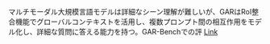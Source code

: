 マルチモーダル大規模言語モデルは詳細なシーン理解が難しいが、GARはRoI整合機能でグローバルコンテキストを活用し、複数プロンプト間の相互作用をモデル化し、詳細な質問に答える能力を持つ。GAR-Benchでの評
[Link](http://arxiv.org/abs/2510.18876v1)

